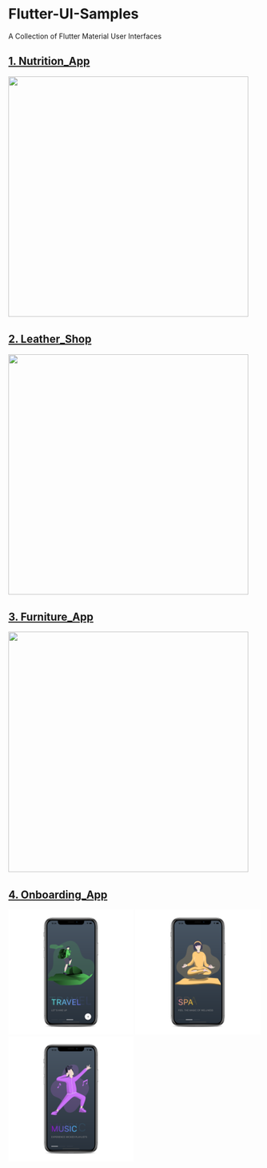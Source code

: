 # Flutter-UI-Samples
A Collection of Flutter Material User Interfaces

## [1. Nutrition_App](https://github.com/Safnaj/Flutter-UI-Samples/blob/master/Nutrition_App)
<div>
<img src="https://github.com/Safnaj/Flutter-UI-Samples/blob/master/Nutrition_App/assets/Nutrition_UI.jpg" width="480" height="480"/>
</div>

## [2. Leather_Shop](https://github.com/Safnaj/Flutter-UI-Samples/blob/master/Leather_Shop)
<div>
<img src="https://github.com/Safnaj/Flutter-UI-Samples/blob/master/Leather_Shop/assets/Leather_UI.jpg" width="480" height="480"/>
</div>

## [3. Furniture_App](https://github.com/adityathakurxd/Flutter-UI-Samples/tree/master/Furniture_App)
<div>
<img src="https://github.com/adityathakurxd/Flutter-UI-Samples/blob/master/Furniture_App/Furniture_App.png" width="480" height="480"/>
</div>

## [4. Onboarding_App](https://github.com/hiashutoshsingh/Flutter-UI-Samples/tree/master/Onboarding_App)
<div>
<img src="Onboarding_App/o3.png" height="250em"/> <img src="Onboarding_App/o2.png" height="250em"/> <img src="Onboarding_App/o1.png" height="250em"/>




</div>

